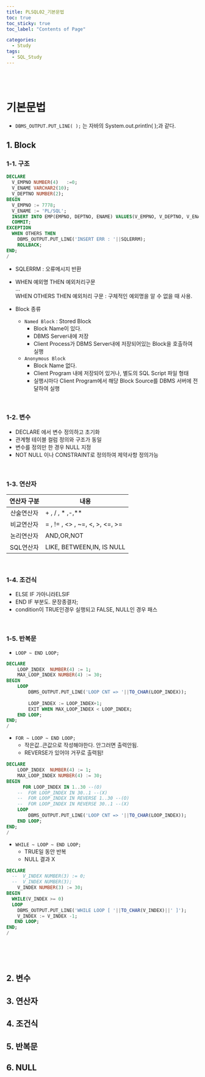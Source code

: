 ```yaml
---
title: PLSQL02_기본문법
toc: true
toc_sticky: true
toc_label: "Contents of Page"

categories:
  - Study
tags:
  - SQL_Study
---
```


<br><br>

# 기본문법
* `DBMS_OUTPUT.PUT_LINE( );` 는 자바의 System.out.println( );과 같다.
## 1. Block
### 1-1. 구조

```sql
DECLARE
  V_EMPNO NUMBER(4)   :=0;
  V_ENAME VARCHAR2(10);
  V_DEPTNO NUMBER(2);
BEGIN
  V_EMPNO := 7778;
  V_ENAME := 'PL/SQL';
  INSERT INTO EMP(EMPNO, DEPTNO, ENAME) VALUES(V_EMPNO, V_DEPTNO, V_ENAME);
  COMMIT;
EXCEPTION
  WHEN OTHERS THEN
    DBMS_OUTPUT.PUT_LINE('INSERT ERR : '||SQLERRM);
    ROLLBACK;
END;
/
```

- SQLERRM : 오류메시지 반환
- WHEN 예외명 THEN 예외처리구문<br>...<br>WHEN OTHERS THEN 예외처리 구문 : 구체적인 예외명을 알 수 없을 때 사용.

- Block 종류
  * `Named Block` : Stored Block
    + Block Name이 있다.
    + DBMS Server내에 저장
    + Client Process가 DBMS Server내에 저장되어있는 Block을 호출하여 실행 
  * `Anonymous Block` 
    + Block Name 없다.
    + Client Program 내에 저장되어 있거나, 별도의 SQL Script 파일 형태
    + 실행시마다 Client Program에서 해당 Block Source를 DBMS 서버에 전달하여 실행 

<br>

### 1-2. 변수
- DECLARE 에서 변수 정의하고 초기화
- 관계형 테이블 컬럼 정의와 구조가 동일
- 변수를 정의만 한 경우 NULL 지정
- NOT NULL 이나 CONSTRAINT로 정의하여 제약사항 정의가능

<br>

### 1-3. 연산자
| 연산자 구분 | 내용 |
|:---:|---|
| 산술연산자 | + , / , \* ,-,\** |
| 비교연산자 | = , != , \<\> , \~=, \<, \>, \<=, \>= |
| 논리연산자 | AND,OR,NOT |
| SQL연산자 | LIKE, BETWEEN,IN, IS NULL |

<br>

### 1-4. 조건식
- ELSE IF 가아니라ELSIF
- END IF 부분도.   문장종결자; 
- condition이 TRUE인경우 실행되고 FALSE, NULL인 경우 패스

<br>

### 1-5. 반복문
- `LOOP ~ END LOOP;`

```sql
DECLARE
    LOOP_INDEX  NUMBER(4) := 1;
    MAX_LOOP_INDEX NUMBER(4) := 30;
BEGIN
    LOOP
        DBMS_OUTPUT.PUT_LINE('LOOP CNT => '||TO_CHAR(LOOP_INDEX));
        
        LOOP_INDEX := LOOP_INDEX+1;
        EXIT WHEN MAX_LOOP_INDEX < LOOP_INDEX;
    END LOOP;
END;
/
```

- `FOR ~ LOOP ~ END LOOP;`
  * 작은값..큰값으로 작성해야한다. 안그러면 출력안됨.
  * REVERSE가 있어야 거꾸로 출력됨!
  
```sql
DECLARE
    LOOP_INDEX  NUMBER(4) := 1;
    MAX_LOOP_INDEX NUMBER(4) := 30;
BEGIN
      FOR LOOP_INDEX IN 1..30 --(O)
    --  FOR LOOP_INDEX IN 30..1 --(X)
    --  FOR LOOP_INDEX IN REVERSE 1..30 --(O)
    --  FOR LOOP_INDEX IN REVERSE 30..1 --(X)
    LOOP
        DBMS_OUTPUT.PUT_LINE('LOOP CNT => '||TO_CHAR(LOOP_INDEX));
    END LOOP;
END;
/
```

- `WHILE ~ LOOP ~ END LOOP;`
  * TRUE일 동안 반복
  * NULL 결과 X

```sql
DECLARE
  --  V_INDEX NUMBER(3) := 0;
  --  V_INDEX NUMBER(3);
    V_INDEX NUMBER(3) := 30;
BEGIN
  WHILE(V_INDEX >= 0)
  LOOP
    DBMS_OUTPUT.PUT_LINE('WHILE LOOP [ '||TO_CHAR(V_INDEX)||' ]');
    V_INDEX := V_INDEX -1;
   END LOOP;
END;
/
```

<br><br><br>

## 2. 변수
## 3. 연산자
## 4. 조건식
## 5. 반복문
## 6. NULL
